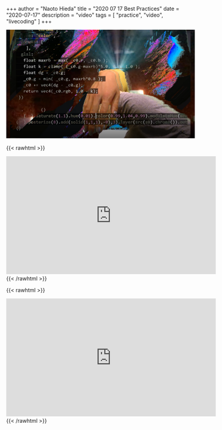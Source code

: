 +++
author = "Naoto Hieda"
title = "2020 07 17 Best Practices"
date = "2020-07-17"
description = "video"
tags = [ "practice", "video", "livecoding" ]
+++

![](/images/2020-07-17-paf.png)

{{< rawhtml >}}
<div class="youtube-container">
<iframe class="youtube-video" width="560" height="315" src="https://www.youtube.com/embed/SSxyi_61-Os" frameborder="0" allow="accelerometer; autoplay; encrypted-media; gyroscope; picture-in-picture" allowfullscreen></iframe>
</div>
{{< /rawhtml >}}

{{< rawhtml >}}
<div class="youtube-container">
<iframe class="youtube-video" width="560" height="315" src="https://www.youtube.com/embed/aHWojjKA1Y0" frameborder="0" allow="accelerometer; autoplay; encrypted-media; gyroscope; picture-in-picture" allowfullscreen></iframe>
</div>
{{< /rawhtml >}}

